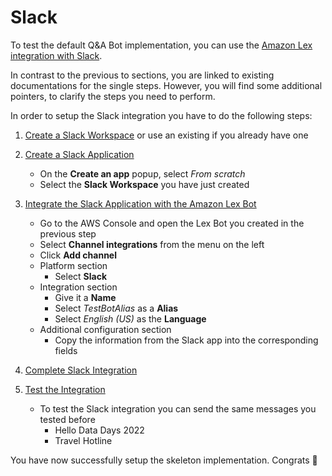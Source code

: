 # Slack
To test the default Q&A Bot implementation, you can use the [Amazon Lex
integration with
Slack](https://docs.aws.amazon.com/lex/latest/dg/slack-bot-association.html).

In contrast to the previous to sections, you are linked to existing
documentations for the single steps. However, you will find some additional
pointers, to clarify the steps you need to perform.

In order to setup the Slack integration you have to do the following steps:
1. [Create a Slack
Workspace](https://slack.com/help/articles/206845317-Create-a-Slack-workspace)
   or use an existing if you already have one
1. [Create a Slack Application](https://docs.aws.amazon.com/lex/latest/dg/slack-bot-assoc-create-app.html)
   * On the **Create an app** popup, select *From scratch*
   * Select the **Slack Workspace** you have just created
1. [Integrate the Slack Application with the Amazon Lex Bot](https://docs.aws.amazon.com/lex/latest/dg/slack-bot-assoc-create-assoc.html)
   * Go to the AWS Console and open the Lex Bot you created in the previous step
   * Select **Channel integrations** from the menu on the left
   * Click **Add channel**
   * Platform section
     * Select **Slack**
   * Integration section
     * Give it a **Name**
     * Select *TestBotAlias* as a **Alias**
     * Select *English (US)* as the **Language**
   * Additional configuration section
     * Copy the information from the Slack app into the corresponding fields

1. [Complete Slack Integration](https://docs.aws.amazon.com/lex/latest/dg/slack-bot-back-in-slack-console.html)
1. [Test the Integration](https://docs.aws.amazon.com/lex/latest/dg/slack-bot-test.html)
   * To test the Slack integration you can send the same messages you tested
     before
     * Hello Data Days 2022
     * Travel Hotline

You have now successfully setup the skeleton implementation. Congrats 🚀
